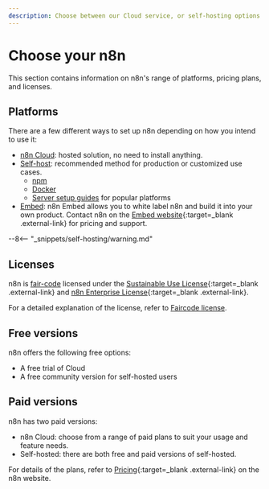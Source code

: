 ```yaml
---
description: Choose between our Cloud service, or self-hosting options. Learn more about licenses and n8n payment plans.
---
```


# Choose your n8n

This section contains information on n8n's range of platforms, pricing plans, and licenses.

## Platforms

There are a few different ways to set up n8n depending on how you intend to use it:

* [n8n Cloud](/choose-n8n/cloud/): hosted solution, no need to install anything.
* [Self-host](/hosting/): recommended method for production or customized use cases.
	* [npm](/hosting/installation/npm/)
	* [Docker](/hosting/installation/docker/)
	* [Server setup guides](/hosting/installation/server-setups/) for popular platforms
* [Embed](/embed/): n8n Embed allows you to white label n8n and build it into your own product. Contact n8n on the [Embed website](https://n8n.io/embed/){:target=_blank .external-link} for pricing and support.

--8<-- "_snippets/self-hosting/warning.md"


## Licenses

n8n is [fair-code](http://faircode.io) licensed under the [Sustainable Use License](https://github.com/n8n-io/n8n/blob/master/LICENSE.md){:target=_blank .external-link} and [n8n Enterprise License](https://github.com/n8n-io/n8n/blob/master/LICENSE_EE.md){:target=_blank .external-link}.

For a detailed explanation of the license, refer to [Faircode license](/choose-n8n/faircode-license/).

## Free versions

n8n offers the following free options:

* A free trial of Cloud
* A free community version for self-hosted users

## Paid versions

n8n has two paid versions:

* n8n Cloud: choose from a range of paid plans to suit your usage and feature needs.
* Self-hosted: there are both free and paid versions of self-hosted.

For details of the plans, refer to [Pricing](https://n8n.io/pricing/){:target=_blank .external-link} on the n8n website.

